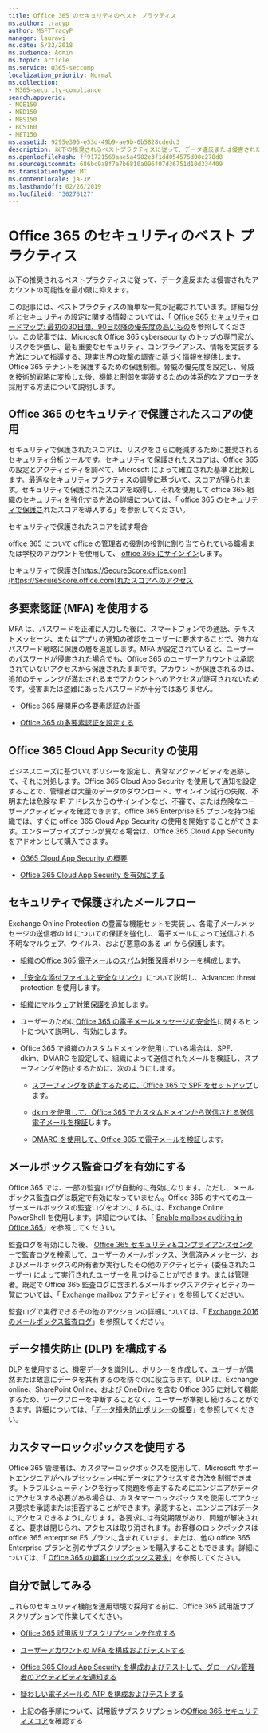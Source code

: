 ```yaml
---
title: Office 365 のセキュリティのベスト プラクティス
ms.author: tracyp
author: MSFTTracyP
manager: laurawi
ms.date: 5/22/2018
ms.audience: Admin
ms.topic: article
ms.service: O365-seccomp
localization_priority: Normal
ms.collection:
- M365-security-compliance
search.appverid:
- MOE150
- MED150
- MBS150
- BCS160
- MET150
ms.assetid: 9295e396-e53d-49b9-ae9b-0b5828cdedc3
description: 以下の推奨されるベストプラクティスに従って、データ違反または侵害されたアカウントの可能性を最小限に抑えます。
ms.openlocfilehash: ff91721569aae5a4982e3f1dd054575d00c278d8
ms.sourcegitcommit: 686bc9a8f7a7b6810a096f07d36751d10d334409
ms.translationtype: MT
ms.contentlocale: ja-JP
ms.lasthandoff: 02/26/2019
ms.locfileid: "30276127"
---
```

# <a name="security-best-practices-for-office-365"></a>Office 365 のセキュリティのベスト プラクティス

以下の推奨されるベストプラクティスに従って、データ違反または侵害されたアカウントの可能性を最小限に抑えます。
  
この記事には、ベストプラクティスの簡単な一覧が記載されています。詳細な分析とセキュリティの設定に関する情報については、「 [Office 365 セキュリティロードマップ: 最初の30日間、90日以降の優先度の高いもの](security-roadmap.md)を参照してください。この記事では、Microsoft Office 365 cybersecurity のトップの専門家が、リスクを評価し、最も重要なセキュリティ、コンプライアンス、情報を実装する方法について指導する、現実世界の攻撃の調査に基づく情報を提供します。Office 365 テナントを保護するための保護制御。脅威の優先度を設定し、脅威を技術的戦略に変換した後、機能と制御を実装するための体系的なアプローチを採用する方法について説明します。
  
## <a name="use-office-365-secure-score"></a>Office 365 のセキュリティで保護されたスコアの使用

セキュリティで保護されたスコアは、リスクをさらに軽減するために推奨されるセキュリティ分析ツールです。セキュリティで保護されたスコアは、Office 365 の設定とアクティビティを調べて、Microsoft によって確立された基準と比較します。最適なセキュリティプラクティスの調整に基づいて、スコアが得られます。セキュリティで保護されたスコアを取得し、それを使用して office 365 組織のセキュリティを強化する方法の詳細については、「 [office 365 のセキュリティで保護さ](office-365-secure-score.md)れたスコアを導入する」を参照してください。
  
セキュリティで保護されたスコアを試す場合
  
office 365 について office の[管理者の役割](https://support.office.com/article/da585eea-f576-4f55-a1e0-87090b6aaa9d)の役割に割り当てられている職場または学校のアカウントを使用して、 [office 365 にサインイン](https://www.office.com/signin)します。
  
セキュリティで保護さ[https://SecureScore.office.com](https://SecureScore.office.com)れたスコアへのアクセス
  
## <a name="use-multi-factor-authentication-mfa"></a>多要素認証 (MFA) を使用する

MFA は、パスワードを正確に入力した後に、スマートフォンでの通話、テキストメッセージ、またはアプリの通知の確認をユーザーに要求することで、強力なパスワード戦略に保護の層を追加します。MFA が設定されていると、ユーザーのパスワードが侵害された場合でも、Office 365 のユーザーアカウントは承認されていないアクセスから保護されたままです。アカウントが保護されるのは、追加のチャレンジが満たされるまでアカウントへのアクセスが許可されないためです。侵害または盗難にあったパスワードが十分ではありません。
  
- [Office 365 展開用の多要素認証の計画](https://support.office.com/article/043807b2-21db-4d5c-b430-c8a6dee0e6ba)
    
- [Office 365 の多要素認証を設定する](https://support.office.com/article/8f0454b2-f51a-4d9c-bcde-2c48e41621c6)
    
## <a name="use-office-365-cloud-app-security"></a>Office 365 Cloud App Security の使用

ビジネスニーズに基づいてポリシーを設定し、異常なアクティビティを追跡して、それに対処します。Office 365 Cloud App Security を使用して通知を設定することで、管理者は大量のデータのダウンロード、サインイン試行の失敗、不明または危険な IP アドレスからのサインインなど、不審で、または危険なユーザーアクティビティを確認できます。office 365 Enterprise E5 プランを持つ組織では、すぐに office 365 Cloud App Security の使用を開始することができます。エンタープライズプランが異なる場合は、Office 365 Cloud App Security をアドオンとして購入できます。
  
- [O365 Cloud App Security の概要](office-365-cas-overview.md)
    
- [Office 365 Cloud App Security を有効にする](turn-on-office-365-cas.md)
    
## <a name="secure-mail-flow"></a>セキュリティで保護されたメールフロー

Exchange Online Protection の豊富な機能セットを実装し、各電子メールメッセージの送信者の id についての保証を強化し、電子メールによって送信される不明なマルウェア、ウイルス、および悪意のある url から保護します。
  
- 組織の[Office 365 電子メールのスパム対策保護](anti-spam-protection.md)ポリシーを構成します。 
    
- [「安全な添付ファイルと安全なリンク](https://technet.microsoft.com/library/mt148491.aspx)」について説明し、Advanced threat protection を使用します。
    
- [組織にマルウェア対策保護を追加](https://technet.microsoft.com/en-us/library/jj200669%28v=exchg.150%29.aspx)します。
    
- ユーザーのために[Office 365 の電子メールメッセージの安全性](safety-tips-in-office-365.md)に関するヒントについて説明し、有効にします。 
    
- Office 365 で組織のカスタムドメインを使用している場合は、SPF、dkim、DMARC を設定して、組織によって送信されたメールを検証し、スプーフィングを防止するために、次のようにします。
    
  - [スプーフィングを防止するために、Office 365 で SPF をセットアップ](https://docs.microsoft.com/office365/SecurityCompliance/set-up-spf-in-office-365-to-help-prevent-spoofing)します。
    
  - [dkim を使用して、Office 365 でカスタムドメインから送信される送信電子メールを検証](https://docs.microsoft.com/office365/SecurityCompliance/set-up-spf-in-office-365-to-help-prevent-spoofing)します。
    
  - [DMARC を使用して、Office 365 で電子メールを検証](https://technet.microsoft.com/library/mt734386%28v=exchg.150%29.aspx)します。
    
## <a name="enable-mailbox-audit-logging"></a>メールボックス監査ログを有効にする

Office 365 では、一部の監査ログが自動的に有効になります。ただし、メールボックス監査ログは既定で有効になっていません。Office 365 のすべてのユーザーメールボックスの監査ログをオンにするには、Exchange Online PowerShell を使用します。詳細については、「 [Enable mailbox auditing in Office 365](https://go.microsoft.com/fwlink/p/?LinkID=626109)」を参照してください。
  
監査ログを有効にした後、 [Office 365 セキュリティ&amp;コンプライアンスセンターで監査ログを検索](search-the-audit-log-in-security-and-compliance.md)して、ユーザーのメールボックス、送信済みメッセージ、およびメールボックスの所有者が実行したその他のアクティビティ (委任されたユーザー) によって実行されたユーザーを見つけることができます。または管理者。既定で Office 365 監査ログに含まれるメールボックスアクティビティの一覧については、「 [Exchange mailbox アクティビティ](search-the-audit-log-in-security-and-compliance.md#exchange-mailbox-activities)」を参照してください。
  
監査ログで実行できるその他のアクションの詳細については、「 [Exchange 2016 のメールボックス監査ログ](https://technet.microsoft.com/en-us/library/ff459237%28v=exchg.160%29.aspx)」を参照してください。
  
## <a name="configure-data-loss-prevention-dlp"></a>データ損失防止 (DLP) を構成する

DLP を使用すると、機密データを識別し、ポリシーを作成して、ユーザーが偶然または故意にデータを共有するのを防ぐのに役立ちます。DLP は、Exchange online、SharePoint Online、および OneDrive を含む Office 365 に対して機能するため、ワークフローを中断することなく、ユーザーが準拠し続けることができます。詳細については、「[データ損失防止ポリシーの概要](data-loss-prevention-policies.md)」を参照してください。
  
## <a name="use-customer-lockbox"></a>カスタマーロックボックスを使用する

Office 365 管理者は、カスタマーロックボックスを使用して、Microsoft サポートエンジニアがヘルプセッション中にデータにアクセスする方法を制御できます。トラブルシューティングを行って問題を修正するためにエンジニアがデータにアクセスする必要がある場合は、カスタマーロックボックスを使用してアクセス要求を承認または拒否することができます。承認すると、エンジニアはデータにアクセスできるようになります。各要求には有効期限があり、問題が解決されると、要求は閉じられ、アクセスは取り消されます。お客様のロックボックスは office 365 enterprise E5 プランに含まれています。または、他の office 365 Enterprise プランと別のサブスクリプションを購入することもできます。詳細については、「 [Office 365 の顧客ロックボックス要求](https://support.office.com/article/36f9cdd1-e64c-421b-a7e4-4a54d16440a2)」を参照してください。
  
## <a name="try-it-yourself"></a>自分で試してみる
<a name="SecureScore"> </a>

これらのセキュリティ機能を運用環境で採用する前に、Office 365 試用版サブスクリプションで作業してください。
  
- [Office 365 試用版サブスクリプションを作成する](https://technet.microsoft.com/library/mt736406.aspx)
    
- [ユーザーアカウントの MFA を構成およびテストする](https://technet.microsoft.com/library/mt492459.aspx)
    
- [Office 365 Cloud App Security を構成およびテストして、グローバル管理者のアクティビティを通知する](https://technet.microsoft.com/library/mt757250.aspx)
    
- [疑わしい電子メールの ATP を構成およびテストする](https://technet.microsoft.com/library/mt490479.aspx)
    
- 上記の各手順について、試用版サブスクリプションの[Office 365 セキュリティスコア](https://securescore.office.com/)を確認する 
    

